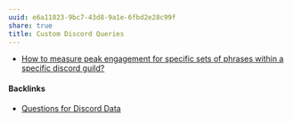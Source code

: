 ```yaml
---
uuid: e6a11823-9bc7-43d8-9a1e-6fbd2e28c99f
share: true
title: Custom Discord Queries
---
```

* [How to measure peak engagement for specific sets of phrases within a specific discord guild?](../83d03dd6-f408-4f08-a698-6583f2668bdd)

#### Backlinks

* [Questions for Discord Data](/46abc67b-bbe7-4800-82f5-f08d4c457ef0)
